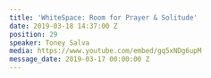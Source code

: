 ```yaml
---
title: 'WhiteSpace: Room for Prayer & Solitude'
date: 2019-03-18 14:37:00 Z
position: 29
speaker: Toney Salva
media: https://www.youtube.com/embed/gq5xNDg6upM
message_date: 2019-03-17 00:00:00 Z
---
```



